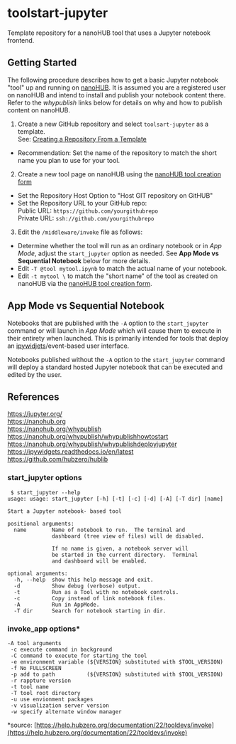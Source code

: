 # toolstart-jupyter
Template repository for a nanoHUB tool that uses a Jupyter notebook frontend.

## Getting Started
The following procedure describes how to get a basic Jupyter notebook "tool" up and running on [nanoHUB](https://nanohub.org). 
It is assumed you are a registered user on nanoHUB and intend to install and publish your notebook content there.
Refer to the *whypublish* links below for details on why and how to publish content on nanoHUB.  

1. Create a new GitHub repository and select `toolsart-jupyter` as a template.  
See: [Creating a Repository From a Template](https://docs.github.com/en/free-pro-team@latest/github/creating-cloning-and-archiving-repositories/creating-a-repository-from-a-template)
 - Recommendation: Set the name of the repository to match the short name you plan to use for your tool.


2. Create a new tool page on nanoHUB using the [nanoHUB tool creation form](https://nanohub.org/tools/create)  
  - Set the Repository Host Option to "Host GIT repository on GitHUB"
  - Set the Repository URL to your GitHub repo:  
    Public URL: `https://github.com/yourgithubrepo`  
    Private URL: `ssh://github.com/yourgithubrepo`
3. Edit the `/middleware/invoke` file as follows:  
- Determine whether the tool will run as an ordinary notebook or in *App Mode*, adjust the `start_jupyter` option as needed.  See **App Mode vs Sequential Notebook** below for more details.  
- Edit `-T @tool mytool.ipynb` to match the actual name of your notebook.
- Edit `-t mytool \` to match the "short name" of the tool as created on nanoHUB via the [nanoHUB tool creation form](https://nanohub.org/tools/create).

## App Mode vs Sequential Notebook
Notebooks that are published with the `-A` option to the `start_jupyter` command or will launch in *App Mode* which will cause them to execute in their entirety when launched.  This is primarily intended for tools that deploy an [ipywidjets](https://ipywidgets.readthedocs.io/en/latest)/event-based user interface.

Notebooks published without the `-A` option to the `start_jupyter` command will deploy a standard hosted Jupyter notebook that can be executed and edited by the user.

## References
https://jupyter.org/  
https://nanohub.org  
https://nanohub.org/whypublish  
https://nanohub.org/whypublish/whypublishhowtostart  
https://nanohub.org/whypublish/whypublishdeployjupyter  
https://ipywidgets.readthedocs.io/en/latest  
https://github.com/hubzero/hublib

### start_jupyter options
```
 $ start_jupyter --help
usage: usage: start_jupyter [-h] [-t] [-c] [-d] [-A] [-T dir] [name]

Start a Jupyter notebook- based tool

positional arguments:
  name        Name of notebook to run.  The terminal and
              dashboard (tree view of files) will de disabled.

              If no name is given, a notebook server will
              be started in the current directory.  Terminal
              and dashboard will be enabled.

optional arguments:
  -h, --help  show this help message and exit.
  -d          Show debug (verbose) output.
  -t          Run as a Tool with no notebook controls.
  -c          Copy instead of link notebook files.
  -A          Run in AppMode.
  -T dir      Search for notebook starting in dir.
  ```
  ### invoke_app options*
```
-A tool arguments
 -c execute command in background
 -C command to execute for starting the tool
 -e environment variable (${VERSION} substituted with $TOOL_VERSION)
 -f No FULLSCREEN
 -p add to path          (${VERSION} substituted with $TOOL_VERSION)
 -r rappture version
 -t tool name
 -T tool root directory
 -u use envionment packages
 -v visualization server version
 -w specify alternate window manager
 ```
*source: [https://help.hubzero.org/documentation/22/tooldevs/invoke](https://help.hubzero.org/documentation/22/tooldevs/invoke)
